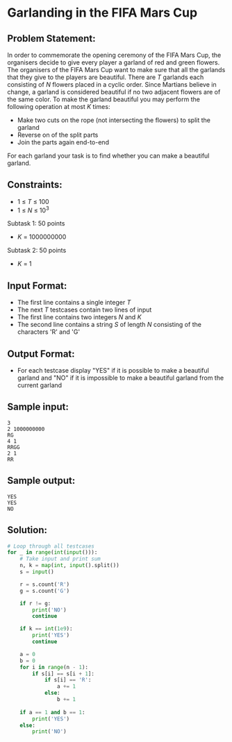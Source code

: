 # Garlanding in the FIFA Mars Cup

## Problem Statement: <br>
In order to commemorate the opening ceremony of the FIFA Mars Cup, the organisers decide to give every player a garland of red and green flowers. The organisers of the FIFA Mars Cup want to make sure that all the garlands that they give to the players are beautiful. There are _T_ garlands each consisting of _N_ flowers placed in a cyclic order. Since Martians believe in change, a garland is considered beautiful if no two adjacent flowers are of the same color. To make the garland beautiful you may perform the following operation at most _K_ times:
 - Make two cuts on the rope (not intersecting the flowers) to split the garland
 - Reverse on of the split parts
 - Join the parts again end-to-end

For each garland your task is to find whether you can make a beautiful garland.

## Constraints: <br>
 - 1 &le; _T_ &le; 100
 - 1 &le; _N_ &le; 10<sup>3</sup>

Subtask 1: 50 points
 - _K_ = 1000000000

Subtask 2: 50 points
 - _K_ = 1

## Input Format: <br>
 - The first line contains a single integer _T_
 - The next _T_ testcases contain two lines of input
 - The first line contains two integers _N_ and _K_
 - The second line contains a string _S_ of length _N_ consisting of the characters 'R' and 'G'

## Output Format: <br>
 - For each testcase display "YES" if it is possible to make a beautiful garland and "NO" if it is impossible to make a beautiful garland from the current garland

## Sample input: <br>
```
3
2 1000000000
RG
4 1
RRGG
2 1
RR
```

## Sample output: <br>
```
YES
YES
NO
```

## Solution: <br>
```python
# Loop through all testcases
for _ in range(int(input())):
	# Take input and print sum
	n, k = map(int, input().split())
	s = input()

	r = s.count('R')
	g = s.count('G')

	if r != g:
		print('NO')
		continue

	if k == int(1e9):
		print('YES')
		continue

	a = 0
	b = 0
	for i in range(n - 1):
		if s[i] == s[i + 1]:
			if s[i] == 'R':
				a += 1
			else:
				b += 1
	
	if a == 1 and b == 1:
		print('YES')
	else:
		print('NO')
```
